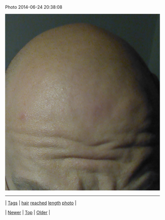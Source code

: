 <!--
title: Photo 2014-06-24 20
date: 2020-06-28T15:27:00.335Z
tags: hair, reached, length, photo
-->


Photo 2014-06-24 20:38:08

![](89789342994-0.jpg)

<!--BOTTOM-POST-NAVIGATION-->
---

| [Tags](tags.md) | [hair](tag-hair.md) [reached](tag-reached.md) [length](tag-length.md) [photo](tag-photo.md) |

| [Newer](89780820302.md) | [Top](index.md) | [Older](89794046849.md) |